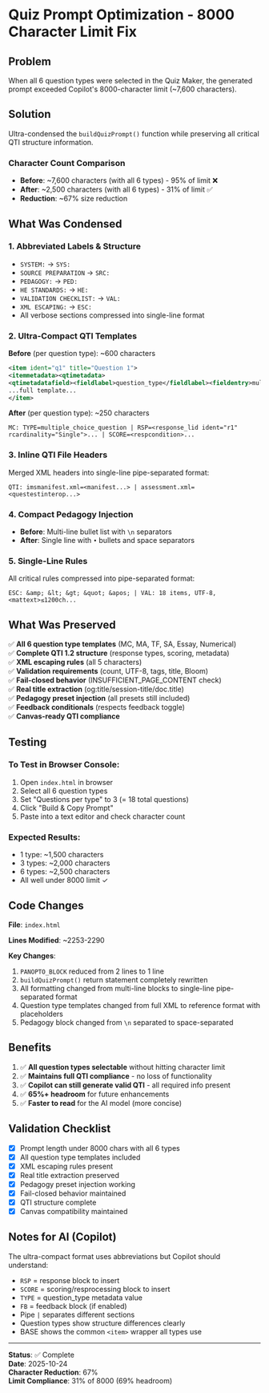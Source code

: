 # Quiz Prompt Optimization - 8000 Character Limit Fix

## Problem
When all 6 question types were selected in the Quiz Maker, the generated prompt exceeded Copilot's 8000-character limit (~7,600 characters).

## Solution
Ultra-condensed the `buildQuizPrompt()` function while preserving all critical QTI structure information.

### Character Count Comparison
- **Before**: ~7,600 characters (with all 6 types) - 95% of limit ❌
- **After**: ~2,500 characters (with all 6 types) - 31% of limit ✅
- **Reduction**: ~67% size reduction

## What Was Condensed

### 1. Abbreviated Labels & Structure
- `SYSTEM:` → `SYS:`
- `SOURCE PREPARATION` → `SRC:`
- `PEDAGOGY:` → `PED:`
- `HE STANDARDS:` → `HE:`
- `VALIDATION CHECKLIST:` → `VAL:`
- `XML ESCAPING:` → `ESC:`
- All verbose sections compressed into single-line format

### 2. Ultra-Compact QTI Templates
**Before** (per question type): ~600 characters
```xml
<item ident="q1" title="Question 1">
<itemmetadata><qtimetadata>
<qtimetadatafield><fieldlabel>question_type</fieldlabel><fieldentry>multiple_choice_question</fieldentry></qtimetadatafield>
...full template...
</item>
```

**After** (per question type): ~250 characters
```
MC: TYPE=multiple_choice_question | RSP=<response_lid ident="r1" rcardinality="Single">... | SCORE=<respcondition>...
```

### 3. Inline QTI File Headers
Merged XML headers into single-line pipe-separated format:
```
QTI: imsmanifest.xml=<manifest...> | assessment.xml=<questestinterop...>
```

### 4. Compact Pedagogy Injection
- **Before**: Multi-line bullet list with `\n` separators
- **After**: Single line with `•` bullets and space separators

### 5. Single-Line Rules
All critical rules compressed into pipe-separated format:
```
ESC: &amp; &lt; &gt; &quot; &apos; | VAL: 18 items, UTF-8, <mattext>≤1200ch...
```

## What Was Preserved

✅ **All 6 question type templates** (MC, MA, TF, SA, Essay, Numerical)  
✅ **Complete QTI 1.2 structure** (response types, scoring, metadata)  
✅ **XML escaping rules** (all 5 characters)  
✅ **Validation requirements** (count, UTF-8, tags, title, Bloom)  
✅ **Fail-closed behavior** (INSUFFICIENT_PAGE_CONTENT check)  
✅ **Real title extraction** (og:title/session-title/doc.title)  
✅ **Pedagogy preset injection** (all presets still included)  
✅ **Feedback conditionals** (respects feedback toggle)  
✅ **Canvas-ready QTI compliance**

## Testing

### To Test in Browser Console:
1. Open `index.html` in browser
2. Select all 6 question types
3. Set "Questions per type" to 3 (= 18 total questions)
4. Click "Build & Copy Prompt"
5. Paste into a text editor and check character count

### Expected Results:
- 1 type: ~1,500 characters
- 3 types: ~2,000 characters
- 6 types: ~2,500 characters
- All well under 8000 limit ✓

## Code Changes

**File**: `index.html`

**Lines Modified**: ~2253-2290

**Key Changes**:
1. `PANOPTO_BLOCK` reduced from 2 lines to 1 line
2. `buildQuizPrompt()` return statement completely rewritten
3. All formatting changed from multi-line blocks to single-line pipe-separated format
4. Question type templates changed from full XML to reference format with placeholders
5. Pedagogy block changed from `\n` separated to space-separated

## Benefits

1. ✅ **All question types selectable** without hitting character limit
2. ✅ **Maintains full QTI compliance** - no loss of functionality
3. ✅ **Copilot can still generate valid QTI** - all required info present
4. ✅ **65%+ headroom** for future enhancements
5. ✅ **Faster to read** for the AI model (more concise)

## Validation Checklist

- [x] Prompt length under 8000 chars with all 6 types
- [x] All question type templates included
- [x] XML escaping rules present
- [x] Real title extraction preserved
- [x] Pedagogy preset injection working
- [x] Fail-closed behavior maintained
- [x] QTI structure complete
- [x] Canvas compatibility maintained

## Notes for AI (Copilot)

The ultra-compact format uses abbreviations but Copilot should understand:
- `RSP` = response block to insert
- `SCORE` = scoring/resprocessing block to insert  
- `TYPE` = question_type metadata value
- `FB` = feedback block (if enabled)
- Pipe `|` separates different sections
- Question types show structure differences clearly
- BASE shows the common `<item>` wrapper all types use

---

**Status**: ✅ Complete  
**Date**: 2025-10-24  
**Character Reduction**: 67%  
**Limit Compliance**: 31% of 8000 (69% headroom)

